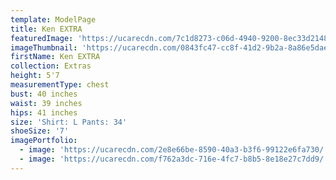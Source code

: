 ```yaml
---
template: ModelPage
title: Ken EXTRA
featuredImage: 'https://ucarecdn.com/7c1d8273-c06d-4940-9200-8ec33d214864/'
imageThumbnail: 'https://ucarecdn.com/0843fc47-cc8f-41d2-9b2a-8a86e5dae6f4/'
firstName: Ken EXTRA
collection: Extras
height: 5'7
measurementType: chest
bust: 40 inches
waist: 39 inches
hips: 41 inches
size: 'Shirt: L Pants: 34'
shoeSize: '7'
imagePortfolio:
  - image: 'https://ucarecdn.com/2e8e66be-8590-40a3-b3f6-99122e6fa730/'
  - image: 'https://ucarecdn.com/f762a3dc-716e-4fc7-b8b5-8e18e27c7dd9/'
---
```


